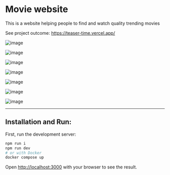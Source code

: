 # Movie website

This is a website helping people to find and watch quality trending movies

See project outcome: https://teaser-time.vercel.app/

![image](https://user-images.githubusercontent.com/78266241/144077285-fad99340-7ca6-4fa1-be1e-4142543608cc.png)

![image](https://user-images.githubusercontent.com/78266241/144078535-ae699234-329c-4971-b1b5-6019632f627f.png)

![image](https://user-images.githubusercontent.com/78266241/144078819-08836eda-5360-48a5-8115-738682fde1da.png)

![image](https://user-images.githubusercontent.com/78266241/144078868-05213fc6-4753-4246-97be-f0f20d62e89c.png)

![image](https://user-images.githubusercontent.com/78266241/144079239-7caf51f4-b8e3-43a5-b271-9c91515d86b4.png)

![image](https://user-images.githubusercontent.com/78266241/144077882-e612c46c-ff0e-4ce0-9537-2aed68350ff3.png)

![image](https://user-images.githubusercontent.com/78266241/144078322-b33a694d-6b04-443a-a0d9-a65dfca57271.png)

---

## Installation and Run:

First, run the development server:

```bash
npm run i
npm run dev
# or with Docker
docker compose up
```

Open [http://localhost:3000](http://localhost:3000) with your browser to see the result.
